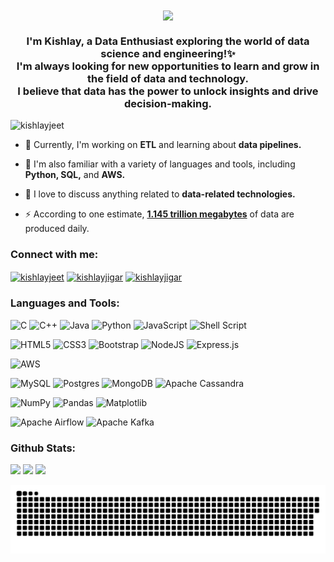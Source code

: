 <div align="center">
    <img src="https://imgur.com/BtTpfP2.gif" align="center"/>
</div> 

### <div align="center">I'm Kishlay, a Data Enthusiast exploring the world of data science and engineering!✨<br>I'm always looking for new opportunities to learn and grow in the field of data and technology.<br>I believe that data has the power to unlock insights and drive decision-making.</div>  

<p align="left"> <img src="https://komarev.com/ghpvc/?username=kishlayjeet&label=Profile%20views&color=0e75b6&style=flat" alt="kishlayjeet" /> </p>

- 🔭 Currently, I'm working on **ETL** and learning about **data pipelines.** 

- 🌱 I'm also familiar with a variety of languages and tools, including **Python, SQL,** and **AWS.**                                                                                                                                        

- 💬 I love to discuss anything related to **data-related technologies.**

- ⚡️ According to one estimate, **[1.145 trillion megabytes](https://techjury.net/blog/how-much-data-is-created-every-day/)** of data are produced daily.

### <h3 align="left">Connect with me:</h3>
<p align="left">
<a href="https://linkedin.com/in/kishlayjeet" target="blank"><img align="center" width="50" src="https://img.icons8.com/color/144/null/linkedin.png" alt="kishlayjeet"/></a>
<a href="https://instagram.com/kishlayjigar" target="blank"><img align="center" width="50" src="https://img.icons8.com/color-glass/144/null/instagram-new.png" alt="kishlayjigar"/></a>
<a href="https://twitter.com/kishlayjigar" target="blank"><img align="center" width="50" src="https://img.icons8.com/color/144/null/twitter-squared.png" alt="kishlayjigar"/></a>

### <h3 align="left">Languages and Tools:</h3>
![C](https://img.shields.io/badge/c-%2300599C.svg?style=flat&logo=c&logoColor=white) 
![C++](https://img.shields.io/badge/c++-%2300599C.svg?style=flat&logo=c%2B%2B&logoColor=white) 
![Java](https://img.shields.io/badge/java-%23ED8B00.svg?style=flat&logo=java&logoColor=white) 
![Python](https://img.shields.io/badge/python-3670A0?style=flat&logo=python&logoColor=ffdd54) 
![JavaScript](https://img.shields.io/badge/javascript-%23323330.svg?style=flat&logo=javascript&logoColor=%23F7DF1E) 
![Shell Script](https://img.shields.io/badge/shell_script-%23121011.svg?style=flat&logo=gnu-bash&logoColor=white) 

![HTML5](https://img.shields.io/badge/html5-%23E34F26.svg?style=flat&logo=html5&logoColor=white) 
![CSS3](https://img.shields.io/badge/css3-%231572B6.svg?style=flat&logo=css3&logoColor=white) 
![Bootstrap](https://img.shields.io/badge/bootstrap-%23563D7C.svg?style=flat&logo=bootstrap&logoColor=white) 
![NodeJS](https://img.shields.io/badge/node.js-6DA55F?style=flat&logo=node.js&logoColor=white) 
![Express.js](https://img.shields.io/badge/express.js-%23404d59.svg?style=flat&logo=express&logoColor=%2361DAFB) 

![AWS](https://img.shields.io/badge/AWS-%23FF9900.svg?style=flat&logo=amazon-aws&logoColor=white) 

![MySQL](https://img.shields.io/badge/mysql-%2300f.svg?style=flat&logo=mysql&logoColor=white) 
![Postgres](https://img.shields.io/badge/postgres-%23316192.svg?style=flat&logo=postgresql&logoColor=white) 
![MongoDB](https://img.shields.io/badge/MongoDB-%234ea94b.svg?style=flat&logo=mongodb&logoColor=white) 
![Apache Cassandra](https://img.shields.io/badge/Apache%20Cassandra-%233F4F75?style=flat&logo=Apache%20Cassandra&logoColor=white) 

![NumPy](https://img.shields.io/badge/numpy-%23013243.svg?style=flat&logo=numpy&logoColor=white) 
![Pandas](https://img.shields.io/badge/pandas-%23150458.svg?style=flat&logo=pandas&logoColor=white) 
![Matplotlib](https://img.shields.io/badge/Matplotlib-%233F4F75.svg?style=flat&logo=plotly&logoColor=white) 

![Apache Airflow](https://img.shields.io/badge/Apache%20Airflow-017CEE?style=flat&logo=Apache%20Airflow&logoColor=white) 
![Apache Kafka](https://img.shields.io/badge/Apache%20Kafka-%23121011?style=flat&logo=Apache%20Kafka&logoColor=white) 

### <h3 align="left">Github Stats:</h3>  

<!--<p>&nbsp;<img align="center" src="https://github-readme-stats.vercel.app/api?username=kishlayjeet&show_icons=true&locale=en" alt="kishlayjeet" /></p>
<p><img align="center" src="https://github-readme-streak-stats.herokuapp.com/?user=kishlayjeet&" alt="kishlayjeet" /></p> -->

![](http://github-profile-summary-cards.vercel.app/api/cards/profile-details?username=kishlayjeet&theme=github)
![](http://github-profile-summary-cards.vercel.app/api/cards/repos-per-language?username=kishlayjeet&theme=github)
![](http://github-profile-summary-cards.vercel.app/api/cards/most-commit-language?username=kishlayjeet&theme=github)

<a href=#><img src="contributions.svg"></a>
